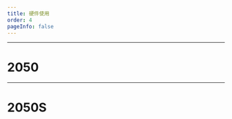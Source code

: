 ```yaml
---
title: 硬件使用
order: 4
pageInfo: false
---
```

---

# 2050

<VidStack
  src="https://likeyou156156.online:9000/lky/EX/EX2050/video/2050完整版.webm"
/> 

---

# 2050S

<VidStack
  src="https://likeyou156156.online:9000/lky/EX/EX2050/video/2050s完整版.webm"
/>